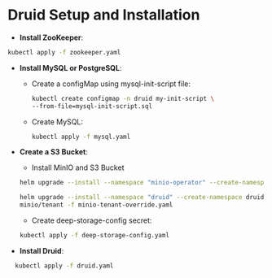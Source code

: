 # Druid Setup and Installation
- **Install ZooKeeper**:

```bash
kubectl apply -f zookeeper.yaml
```
- **Install MySQL or PostgreSQL**:
  - Create a configMap using mysql-init-script file:
  
    ```bash
    kubectl create configmap -n druid my-init-script \
    --from-file=mysql-init-script.sql    
    ```
  - Create MySQL:
    ```bash
    kubectl apply -f mysql.yaml
    ```
- **Create a S3 Bucket**:
  - Install MinIO and S3 Bucket
  
  ```bash
  helm upgrade --install --namespace "minio-operator" --create-namespace "minio-operator" minio/operator -f minio-operator-override.yaml
  ```
  ```bash
  helm upgrade --install --namespace "druid" --create-namespace druid-minio \
  minio/tenant -f minio-tenant-override.yaml
  ```
  - Create deep-storage-config secret:
  
  ```bash
  kubectl apply -f deep-storage-config.yaml
  ```
- **Install Druid**:

```bash
  kubectl apply -f druid.yaml
```